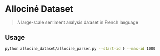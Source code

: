 # Allociné Dataset
> A large-scale sentiment analysis dataset in French language

## Usage

```sh
python allocine_dataset/allocine_parser.py --start-id 0 --max-id 1000
```


